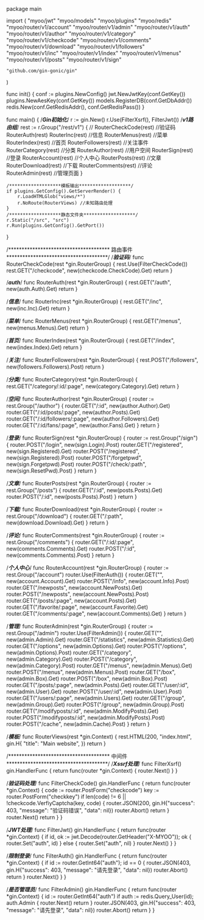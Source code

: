 package main

import (
	"myoo/jwt"
	"myoo/models"
	"myoo/plugins"
	"myoo/redis"
	"myoo/router/v1/account"
	"myoo/router/v1/admin"
	"myoo/router/v1/auth"
	"myoo/router/v1/author"
	"myoo/router/v1/category"
	"myoo/router/v1/checkcode"
	"myoo/router/v1/comments"
	"myoo/router/v1/download"
	"myoo/router/v1/followers"
	"myoo/router/v1/inc"
	"myoo/router/v1/index"
	"myoo/router/v1/menus"
	"myoo/router/v1/posts"
	"myoo/router/v1/sign"

	"github.com/gin-gonic/gin"
)

func init() {
	conf := plugins.NewConfig()
	jwt.NewJwtKey(conf.GetKey())
	plugins.NewAesKey(conf.GetKey())
	models.RegisterDB(conf.GetDbAddr())
	redis.New(conf.GetRedisAddr(), conf.GetRedisPass())
}

func main() {
	/*******************Gin初始化*******************/
	r := gin.New()
	r.Use(FilterXsrf(), FilterJwt())
	/*******************v1路由组*******************/
	rest := r.Group("/rest/v1")
	{
		//	RouterCheckCode(rest) //验证码
		RouterAuth(rest)
		RouterInc(rest)       //信息
		RouterMenus(rest)     //菜单
		RouterIndex(rest)     //首页
		RouterFollowers(rest) //关注事件
		RouterCategory(rest)  //分类
		RouterAuthor(rest)    //用户空间
		RouterSign(rest)      //登录
		RouterAccount(rest)   //个人中心
		RouterPosts(rest)     //文章
		RouterDownload(rest)  //下载
		RouterComments(rest)  //评论
		RouterAdmin(rest)     //管理页面
	}

	/*******************模板输出*******************/
	if plugins.GetConfig().GetServerRender() {
		r.LoadHTMLGlob("views/*")
		r.NoRoute(RouterViews) //未知路由处理
	}
	/*******************静态文件夹*******************/
	r.Static("/src", "src")
	r.Run(plugins.GetConfig().GetPort())
}

/**************************************
				路由事件
**************************************/
/*******************验证码*******************/
func RouterCheckCode(rest *gin.RouterGroup) {
	rest.Use(FilterCheckCode())
	rest.GET("/checkcode", new(checkcode.CheckCode).Get)
	return
}

/*******************auth*******************/
func RouterAuth(rest *gin.RouterGroup) {
	rest.GET("/auth", new(auth.Auth).Get)
	return
}

/*******************信息*******************/
func RouterInc(rest *gin.RouterGroup) {
	rest.GET("/inc", new(inc.Inc).Get)
	return
}

/*******************菜单*******************/
func RouterMenus(rest *gin.RouterGroup) {
	rest.GET("/menus", new(menus.Menus).Get)
	return
}

/*******************首页*******************/
func RouterIndex(rest *gin.RouterGroup) {
	rest.GET("/index", new(index.Index).Get)
	return
}

/*******************关注*******************/
func RouterFollowers(rest *gin.RouterGroup) {
	rest.POST("/followers", new(followers.Followers).Post)
	return
}

/*******************分类*******************/
func RouterCategory(rest *gin.RouterGroup) {
	rest.GET("/category/:id/:page", new(category.Category).Get)
	return
}

/*******************空间*******************/
func RouterAuthor(rest *gin.RouterGroup) {
	router := rest.Group("/author")
	{
		router.GET("/:id", new(author.Author).Get)
		router.GET("/:id/posts/:page", new(author.Posts).Get)
		router.GET("/:id/followers/:page", new(author.Followers).Get)
		router.GET("/:id/fans/:page", new(author.Fans).Get)
	}
	return
}

/*******************登录*******************/
func RouterSign(rest *gin.RouterGroup) {
	router := rest.Group("/sign")
	{
		router.POST("/login", new(sign.Login).Post)
		router.GET("/registered", new(sign.Registered).Get)
		router.POST("/registered", new(sign.Registered).Post)
		router.POST("/forgetpwd", new(sign.Forgetpwd).Post)
		router.POST("/check/:path", new(sign.ResetPwd).Post)
	}
	return
}

/*******************文章*******************/
func RouterPosts(rest *gin.RouterGroup) {
	router := rest.Group("/posts")
	{
		router.GET("/:id", new(posts.Posts).Get)
		router.POST("/:id", new(posts.Posts).Post)
	}
	return
}

/*******************下载*******************/
func RouterDownload(rest *gin.RouterGroup) {
	router := rest.Group("/download")
	{
		router.GET("/:path", new(download.Download).Get)
	}
	return
}

/*******************评论*******************/
func RouterComments(rest *gin.RouterGroup) {
	router := rest.Group("/comments")
	{
		router.GET("/:id/:page", new(comments.Comments).Get)
		router.POST("/:id", new(comments.Comments).Post)
	}
	return
}

/*******************个人中心*******************/
func RouterAccount(rest *gin.RouterGroup) {
	router := rest.Group("/account")
	router.Use(FilterAuth())
	{
		router.GET("", new(account.Account).Get)
		router.POST("/info", new(account.Info).Post)
		router.GET("/newposts", new(account.NewPosts).Get)
		router.POST("/newposts", new(account.NewPosts).Post)
		router.GET("/posts/:page", new(account.Posts).Get)
		router.GET("/favorite/:page", new(account.Favorite).Get)
		router.GET("/comments/:page", new(account.Comments).Get)
	}
	return
}

/*******************管理*******************/
func RouterAdmin(rest *gin.RouterGroup) {
	router := rest.Group("/admin")
	router.Use(FilterAdmin())
	{
		router.GET("", new(admin.Admin).Get)
		router.GET("/statistics", new(admin.Statistics).Get)
		router.GET("/options", new(admin.Options).Get)
		router.POST("/options", new(admin.Options).Post)
		router.GET("/category", new(admin.Category).Get)
		router.POST("/category", new(admin.Category).Post)
		router.GET("/menus", new(admin.Menus).Get)
		router.POST("/menus", new(admin.Menus).Post)
		router.GET("/box", new(admin.Box).Get)
		router.POST("/box", new(admin.Box).Post)
		router.GET("/posts/:page", new(admin.Posts).Get)
		router.GET("/user/:id", new(admin.User).Get)
		router.POST("/user/:id", new(admin.User).Post)
		router.GET("/users/:page", new(admin.Users).Get)
		router.GET("/group", new(admin.Group).Get)
		router.POST("/group", new(admin.Group).Post)
		router.GET("/modifyposts/:id", new(admin.ModifyPosts).Get)
		router.POST("/modifyposts/:id", new(admin.ModifyPosts).Post)
		router.POST("/cache", new(admin.Cache).Post)
	}
	return
}

/*******************模板*******************/
func RouterViews(rest *gin.Context) {
	rest.HTML(200, "index.html", gin.H{
		"title": "Main website",
	})
	return
}

/**************************************
				中间件
**************************************/
/*******************Xssrf处理*******************/
func FilterXsrf() gin.HandlerFunc {
	return func(router *gin.Context) {
		router.Next()
	}
}

/*******************验证码处理*******************/
func FilterCheckCode() gin.HandlerFunc {
	return func(router *gin.Context) {
		code := router.PostForm("checkcode")
		key := router.PostForm("checkkey")
		if len(code) != 6 || !checkcode.VerfiyCaptcha(key, code) {
			router.JSON(200, gin.H{"success": 403, "message": "验证码错误", "data": nil})
			router.Abort()
			return
		}
		router.Next()
		return
	}
}

/*******************JWT处理*******************/
func FilterJwt() gin.HandlerFunc {
	return func(router *gin.Context) {
		if id, ok := jwt.Decode(router.GetHeader("X-MYOO")); ok {
			router.Set("auth", id)
		} else {
			router.Set("auth", nil)
		}
		router.Next()
	}
}

/*******************限制登录*******************/
func FilterAuth() gin.HandlerFunc {
	return func(router *gin.Context) {
		if id := router.GetInt64("auth"); id == 0 {
			router.JSON(403, gin.H{"success": 403, "message": "请先登录", "data": nil})
			router.Abort()
			return
		}
		router.Next()
	}
}

/*******************是否管理员*******************/
func FilterAdmin() gin.HandlerFunc {
	return func(router *gin.Context) {
		id := router.GetInt64("auth")
		if auth := redis.Query_User(id); auth.Admin {
			router.Next()
			return
		}
		router.JSON(403, gin.H{"success": 403, "message": "请先登录", "data": nil})
		router.Abort()
		return
	}
}
